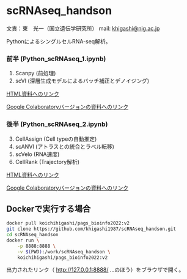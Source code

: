 # scRNAseq_handson

文責：東　光一（国立遺伝学研究所） mail: khigashi@nig.ac.jp

PythonによるシングルセルRNA-seq解析。

### 前半 (Python_scRNAseq_1.ipynb)

1. Scanpy (前処理)
2. scVI (深層生成モデルによるバッチ補正とデノイジング)

[HTML資料へのリンク](https://khigashi1987.github.io/scRNAseq_handson/Python_scRNAseq_1.html)

[Google Colaboratoryバージョンの資料へのリンク](https://colab.research.google.com/github/khigashi1987/scRNAseq_handson/blob/main/colab/Python_scRNAseq_1_Colab.ipynb)


### 後半 (Python_scRNAseq_2.ipynb)

3. CellAssign (Cell typeの自動推定)
4. scANVI (アトラスとの統合とラベル転移)
5. scVelo (RNA速度)
6. CellRank (Trajectory解析)

[HTML資料へのリンク](https://khigashi1987.github.io/scRNAseq_handson/Python_scRNAseq_2.html)

[Google Colaboratoryバージョンの資料へのリンク](https://colab.research.google.com/github/khigashi1987/scRNAseq_handson/blob/main/colab/Python_scRNAseq_2_Colab.ipynb)

## Dockerで実行する場合

```bash
docker pull koichihigashi/pags_bioinfo2022:v2
git clone https://github.com/khigashi1987/scRNAseq_handson.git
cd scRNAseq_handson
docker run \
    -p 8888:8888 \
    -v $(PWD):/work/scRNAseq_handson \
    koichihigashi/pags_bioinfo2022:v2
```
出力されたリンク（ http://127.0.0.1:8888/ ...のほう）をブラウザで開く。